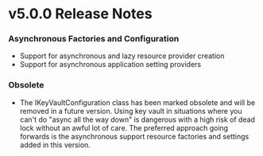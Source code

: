 # v5.0.0 Release Notes

### Asynchronous Factories and Configuration

* Support for asynchronous and lazy resource provider creation
* Support for asynchronous application setting providers

### Obsolete

* The IKeyVaultConfiguration class has been marked obsolete and will be removed in a future version. Using key vault in situations where you can't do "async all the way down" is dangerous with a high risk of dead lock without an awful lot of care. The preferred approach going forwards is the asynchronous support resource factories and settings added in this version.
